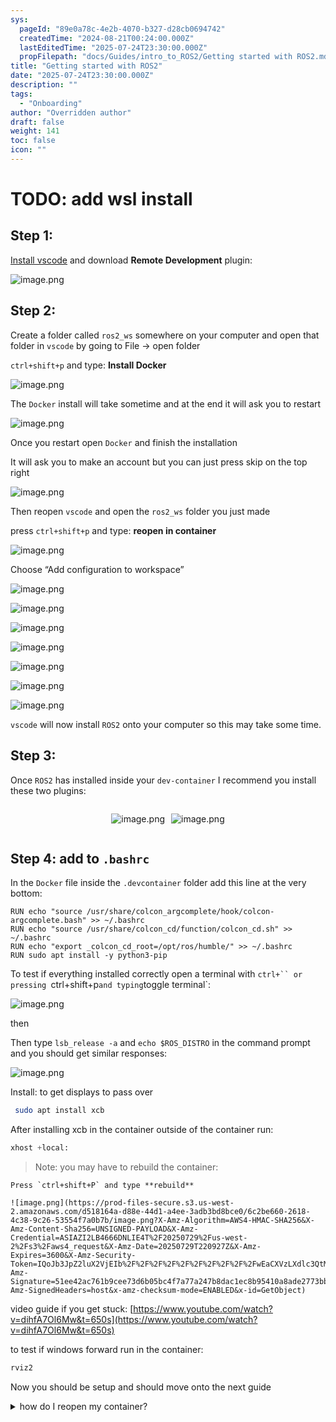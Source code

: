 ```yaml
---
sys:
  pageId: "89e0a78c-4e2b-4070-b327-d28cb0694742"
  createdTime: "2024-08-21T00:24:00.000Z"
  lastEditedTime: "2025-07-24T23:30:00.000Z"
  propFilepath: "docs/Guides/intro_to_ROS2/Getting started with ROS2.md"
title: "Getting started with ROS2"
date: "2025-07-24T23:30:00.000Z"
description: ""
tags:
  - "Onboarding"
author: "Overridden author"
draft: false
weight: 141
toc: false
icon: ""
---
```


# TODO: add wsl install

## Step 1:

[Install vscode](https://code.visualstudio.com/download) and download **Remote Development** plugin:

![image.png](https://prod-files-secure.s3.us-west-2.amazonaws.com/d518164a-d88e-44d1-a4ee-3adb3bd8bce0/efb52993-1881-4a40-b95e-6f020334f022/image.png?X-Amz-Algorithm=AWS4-HMAC-SHA256&X-Amz-Content-Sha256=UNSIGNED-PAYLOAD&X-Amz-Credential=ASIAZI2LB466S6CNPVFX%2F20250729%2Fus-west-2%2Fs3%2Faws4_request&X-Amz-Date=20250729T220924Z&X-Amz-Expires=3600&X-Amz-Security-Token=IQoJb3JpZ2luX2VjEIb%2F%2F%2F%2F%2F%2F%2F%2F%2F%2FwEaCXVzLXdlc3QtMiJHMEUCIQCh61LVpwhpvmK8Btu4mGf5IrdrJYTA2ssm7XYdwTQnVgIgdr%2B1gFNTN%2BIJWo7LnUY9lnBy%2B%2BHo2Tp8wAPM%2BtLfONYqiAQIr%2F%2F%2F%2F%2F%2F%2F%2F%2F%2F%2FARAAGgw2Mzc0MjMxODM4MDUiDL8t4M1nsbqaQZrdWyrcA9jZy%2FYb0p%2FRwleUT5R4MbEzIOhdQo%2F4RUahu7S7rVT2Qu%2BGJQdldZ1VeQKPgWGFgAu5qnx4TmzsObNrWx4fBMQSu60uDb%2F%2FG4MfNHocZmEkVOhIrFgafCmP1wl5yebIezhCBuBmPLwVbUczyrjVmKH9d%2FZsa4x8UO9PL5B51jkSOKv564y%2FfaBeIK9PV2kU3lverg%2Bb%2FfDu8jvzC%2FuisgJ3VjTOgr%2FQdxQr5U9CAHMe9k%2B1ErpCsmWfoCtMFt5hwgMS5js%2BRodgQbUUoL04lwvhzsomXkMgUTh8%2FytX9C6xHIYlmjCmiLOd1oZ%2BxkIdULd%2FGD7fW%2F6E%2BAVcBvR%2BQbOMc0okr7qnXGbmMYm4MfS2B995hhpKnF4wbamL1irU4R2JVfPeeNJCyjVoYj3MTvI3s8NFJiHDrbw4bktkDSjZMncjwrDdekZy560yDzD4xEUsS6rJwPqN5UdXK083T2XbXu5q0j3sPgfRXDLMz0%2FMJq4P6JGKpBVsLU%2BaHxcwnOwKT%2FxGZ2mONtmET6Cokj2pBh9SIVnWBmONki%2FFt4lJ63yl7x4HxDyjlc6HkjUrLVEQ6WtbOcx8bnII2660D23qLX7dqXGfIkyQyD8VS2JPTcIkwwPSnFdigu9TMJqKpcQGOqUBN76uph1dkV2R63Ko5%2F5k0A4AbqkvqyUsB7HYfR2VxjG%2FkptvRdNV3PBjkJGQYHWzeQCSndWErqdixKiN16u4sJuiRQ0Eafcal9W6f%2FYwAVZPTPVSKDlsJbm%2Ba7%2F3mg2LrT%2BOnMLts2a34OnwtC6EbPGxls1P9zf1sEVdRMrn%2Bdb1P%2Fv%2BiPYxcMsdobL94QqblU0kuIz6vUGoeny0qFKB4xb7vMA6&X-Amz-Signature=49c4f7a57d067b1edff17d5f7bfc2d4f52716f8a7d2d87cf7461a6d410d42215&X-Amz-SignedHeaders=host&x-amz-checksum-mode=ENABLED&x-id=GetObject)

## Step 2:

Create a folder called `ros2_ws` somewhere on your computer and open that folder in `vscode` by going to File → open folder 

`ctrl+shift+p` and type: **Install Docker**

![image.png](https://prod-files-secure.s3.us-west-2.amazonaws.com/d518164a-d88e-44d1-a4ee-3adb3bd8bce0/2269dc0e-1cd5-47ff-bceb-c04ad9b2eab0/image.png?X-Amz-Algorithm=AWS4-HMAC-SHA256&X-Amz-Content-Sha256=UNSIGNED-PAYLOAD&X-Amz-Credential=ASIAZI2LB466S6CNPVFX%2F20250729%2Fus-west-2%2Fs3%2Faws4_request&X-Amz-Date=20250729T220924Z&X-Amz-Expires=3600&X-Amz-Security-Token=IQoJb3JpZ2luX2VjEIb%2F%2F%2F%2F%2F%2F%2F%2F%2F%2FwEaCXVzLXdlc3QtMiJHMEUCIQCh61LVpwhpvmK8Btu4mGf5IrdrJYTA2ssm7XYdwTQnVgIgdr%2B1gFNTN%2BIJWo7LnUY9lnBy%2B%2BHo2Tp8wAPM%2BtLfONYqiAQIr%2F%2F%2F%2F%2F%2F%2F%2F%2F%2F%2FARAAGgw2Mzc0MjMxODM4MDUiDL8t4M1nsbqaQZrdWyrcA9jZy%2FYb0p%2FRwleUT5R4MbEzIOhdQo%2F4RUahu7S7rVT2Qu%2BGJQdldZ1VeQKPgWGFgAu5qnx4TmzsObNrWx4fBMQSu60uDb%2F%2FG4MfNHocZmEkVOhIrFgafCmP1wl5yebIezhCBuBmPLwVbUczyrjVmKH9d%2FZsa4x8UO9PL5B51jkSOKv564y%2FfaBeIK9PV2kU3lverg%2Bb%2FfDu8jvzC%2FuisgJ3VjTOgr%2FQdxQr5U9CAHMe9k%2B1ErpCsmWfoCtMFt5hwgMS5js%2BRodgQbUUoL04lwvhzsomXkMgUTh8%2FytX9C6xHIYlmjCmiLOd1oZ%2BxkIdULd%2FGD7fW%2F6E%2BAVcBvR%2BQbOMc0okr7qnXGbmMYm4MfS2B995hhpKnF4wbamL1irU4R2JVfPeeNJCyjVoYj3MTvI3s8NFJiHDrbw4bktkDSjZMncjwrDdekZy560yDzD4xEUsS6rJwPqN5UdXK083T2XbXu5q0j3sPgfRXDLMz0%2FMJq4P6JGKpBVsLU%2BaHxcwnOwKT%2FxGZ2mONtmET6Cokj2pBh9SIVnWBmONki%2FFt4lJ63yl7x4HxDyjlc6HkjUrLVEQ6WtbOcx8bnII2660D23qLX7dqXGfIkyQyD8VS2JPTcIkwwPSnFdigu9TMJqKpcQGOqUBN76uph1dkV2R63Ko5%2F5k0A4AbqkvqyUsB7HYfR2VxjG%2FkptvRdNV3PBjkJGQYHWzeQCSndWErqdixKiN16u4sJuiRQ0Eafcal9W6f%2FYwAVZPTPVSKDlsJbm%2Ba7%2F3mg2LrT%2BOnMLts2a34OnwtC6EbPGxls1P9zf1sEVdRMrn%2Bdb1P%2Fv%2BiPYxcMsdobL94QqblU0kuIz6vUGoeny0qFKB4xb7vMA6&X-Amz-Signature=fda6e378f0b017e27d2bcdc8127d272b7a0f28b0119c75fb1665807ee1f2373e&X-Amz-SignedHeaders=host&x-amz-checksum-mode=ENABLED&x-id=GetObject)

The `Docker` install will take sometime and at the end it will ask you to restart

![image.png](https://prod-files-secure.s3.us-west-2.amazonaws.com/d518164a-d88e-44d1-a4ee-3adb3bd8bce0/ed233f78-be33-4b1f-b89c-9c346c0e961e/image.png?X-Amz-Algorithm=AWS4-HMAC-SHA256&X-Amz-Content-Sha256=UNSIGNED-PAYLOAD&X-Amz-Credential=ASIAZI2LB466S6CNPVFX%2F20250729%2Fus-west-2%2Fs3%2Faws4_request&X-Amz-Date=20250729T220924Z&X-Amz-Expires=3600&X-Amz-Security-Token=IQoJb3JpZ2luX2VjEIb%2F%2F%2F%2F%2F%2F%2F%2F%2F%2FwEaCXVzLXdlc3QtMiJHMEUCIQCh61LVpwhpvmK8Btu4mGf5IrdrJYTA2ssm7XYdwTQnVgIgdr%2B1gFNTN%2BIJWo7LnUY9lnBy%2B%2BHo2Tp8wAPM%2BtLfONYqiAQIr%2F%2F%2F%2F%2F%2F%2F%2F%2F%2F%2FARAAGgw2Mzc0MjMxODM4MDUiDL8t4M1nsbqaQZrdWyrcA9jZy%2FYb0p%2FRwleUT5R4MbEzIOhdQo%2F4RUahu7S7rVT2Qu%2BGJQdldZ1VeQKPgWGFgAu5qnx4TmzsObNrWx4fBMQSu60uDb%2F%2FG4MfNHocZmEkVOhIrFgafCmP1wl5yebIezhCBuBmPLwVbUczyrjVmKH9d%2FZsa4x8UO9PL5B51jkSOKv564y%2FfaBeIK9PV2kU3lverg%2Bb%2FfDu8jvzC%2FuisgJ3VjTOgr%2FQdxQr5U9CAHMe9k%2B1ErpCsmWfoCtMFt5hwgMS5js%2BRodgQbUUoL04lwvhzsomXkMgUTh8%2FytX9C6xHIYlmjCmiLOd1oZ%2BxkIdULd%2FGD7fW%2F6E%2BAVcBvR%2BQbOMc0okr7qnXGbmMYm4MfS2B995hhpKnF4wbamL1irU4R2JVfPeeNJCyjVoYj3MTvI3s8NFJiHDrbw4bktkDSjZMncjwrDdekZy560yDzD4xEUsS6rJwPqN5UdXK083T2XbXu5q0j3sPgfRXDLMz0%2FMJq4P6JGKpBVsLU%2BaHxcwnOwKT%2FxGZ2mONtmET6Cokj2pBh9SIVnWBmONki%2FFt4lJ63yl7x4HxDyjlc6HkjUrLVEQ6WtbOcx8bnII2660D23qLX7dqXGfIkyQyD8VS2JPTcIkwwPSnFdigu9TMJqKpcQGOqUBN76uph1dkV2R63Ko5%2F5k0A4AbqkvqyUsB7HYfR2VxjG%2FkptvRdNV3PBjkJGQYHWzeQCSndWErqdixKiN16u4sJuiRQ0Eafcal9W6f%2FYwAVZPTPVSKDlsJbm%2Ba7%2F3mg2LrT%2BOnMLts2a34OnwtC6EbPGxls1P9zf1sEVdRMrn%2Bdb1P%2Fv%2BiPYxcMsdobL94QqblU0kuIz6vUGoeny0qFKB4xb7vMA6&X-Amz-Signature=fc4f530a0ac3c711c0f1ede5e09334f1b14c294f6de3d3138bb10430ae8cab1e&X-Amz-SignedHeaders=host&x-amz-checksum-mode=ENABLED&x-id=GetObject)

Once you restart open `Docker` and finish the installation

It will ask you to make an account but you can just press skip on the top right

![image.png](https://prod-files-secure.s3.us-west-2.amazonaws.com/d518164a-d88e-44d1-a4ee-3adb3bd8bce0/21010ad9-1659-4fd9-9f59-9932a09b2a3d/image.png?X-Amz-Algorithm=AWS4-HMAC-SHA256&X-Amz-Content-Sha256=UNSIGNED-PAYLOAD&X-Amz-Credential=ASIAZI2LB466S6CNPVFX%2F20250729%2Fus-west-2%2Fs3%2Faws4_request&X-Amz-Date=20250729T220924Z&X-Amz-Expires=3600&X-Amz-Security-Token=IQoJb3JpZ2luX2VjEIb%2F%2F%2F%2F%2F%2F%2F%2F%2F%2FwEaCXVzLXdlc3QtMiJHMEUCIQCh61LVpwhpvmK8Btu4mGf5IrdrJYTA2ssm7XYdwTQnVgIgdr%2B1gFNTN%2BIJWo7LnUY9lnBy%2B%2BHo2Tp8wAPM%2BtLfONYqiAQIr%2F%2F%2F%2F%2F%2F%2F%2F%2F%2F%2FARAAGgw2Mzc0MjMxODM4MDUiDL8t4M1nsbqaQZrdWyrcA9jZy%2FYb0p%2FRwleUT5R4MbEzIOhdQo%2F4RUahu7S7rVT2Qu%2BGJQdldZ1VeQKPgWGFgAu5qnx4TmzsObNrWx4fBMQSu60uDb%2F%2FG4MfNHocZmEkVOhIrFgafCmP1wl5yebIezhCBuBmPLwVbUczyrjVmKH9d%2FZsa4x8UO9PL5B51jkSOKv564y%2FfaBeIK9PV2kU3lverg%2Bb%2FfDu8jvzC%2FuisgJ3VjTOgr%2FQdxQr5U9CAHMe9k%2B1ErpCsmWfoCtMFt5hwgMS5js%2BRodgQbUUoL04lwvhzsomXkMgUTh8%2FytX9C6xHIYlmjCmiLOd1oZ%2BxkIdULd%2FGD7fW%2F6E%2BAVcBvR%2BQbOMc0okr7qnXGbmMYm4MfS2B995hhpKnF4wbamL1irU4R2JVfPeeNJCyjVoYj3MTvI3s8NFJiHDrbw4bktkDSjZMncjwrDdekZy560yDzD4xEUsS6rJwPqN5UdXK083T2XbXu5q0j3sPgfRXDLMz0%2FMJq4P6JGKpBVsLU%2BaHxcwnOwKT%2FxGZ2mONtmET6Cokj2pBh9SIVnWBmONki%2FFt4lJ63yl7x4HxDyjlc6HkjUrLVEQ6WtbOcx8bnII2660D23qLX7dqXGfIkyQyD8VS2JPTcIkwwPSnFdigu9TMJqKpcQGOqUBN76uph1dkV2R63Ko5%2F5k0A4AbqkvqyUsB7HYfR2VxjG%2FkptvRdNV3PBjkJGQYHWzeQCSndWErqdixKiN16u4sJuiRQ0Eafcal9W6f%2FYwAVZPTPVSKDlsJbm%2Ba7%2F3mg2LrT%2BOnMLts2a34OnwtC6EbPGxls1P9zf1sEVdRMrn%2Bdb1P%2Fv%2BiPYxcMsdobL94QqblU0kuIz6vUGoeny0qFKB4xb7vMA6&X-Amz-Signature=b9368083c0ee54b3e8c91e7f66400833f6b709831a0b4e8a563c301aaf738e78&X-Amz-SignedHeaders=host&x-amz-checksum-mode=ENABLED&x-id=GetObject)

Then reopen `vscode` and open the `ros2_ws` folder you just made

press `ctrl+shift+p` and type: **reopen in container**

![image.png](https://prod-files-secure.s3.us-west-2.amazonaws.com/d518164a-d88e-44d1-a4ee-3adb3bd8bce0/4e93b8c2-41ad-488c-8095-c74205196118/image.png?X-Amz-Algorithm=AWS4-HMAC-SHA256&X-Amz-Content-Sha256=UNSIGNED-PAYLOAD&X-Amz-Credential=ASIAZI2LB466S6CNPVFX%2F20250729%2Fus-west-2%2Fs3%2Faws4_request&X-Amz-Date=20250729T220924Z&X-Amz-Expires=3600&X-Amz-Security-Token=IQoJb3JpZ2luX2VjEIb%2F%2F%2F%2F%2F%2F%2F%2F%2F%2FwEaCXVzLXdlc3QtMiJHMEUCIQCh61LVpwhpvmK8Btu4mGf5IrdrJYTA2ssm7XYdwTQnVgIgdr%2B1gFNTN%2BIJWo7LnUY9lnBy%2B%2BHo2Tp8wAPM%2BtLfONYqiAQIr%2F%2F%2F%2F%2F%2F%2F%2F%2F%2F%2FARAAGgw2Mzc0MjMxODM4MDUiDL8t4M1nsbqaQZrdWyrcA9jZy%2FYb0p%2FRwleUT5R4MbEzIOhdQo%2F4RUahu7S7rVT2Qu%2BGJQdldZ1VeQKPgWGFgAu5qnx4TmzsObNrWx4fBMQSu60uDb%2F%2FG4MfNHocZmEkVOhIrFgafCmP1wl5yebIezhCBuBmPLwVbUczyrjVmKH9d%2FZsa4x8UO9PL5B51jkSOKv564y%2FfaBeIK9PV2kU3lverg%2Bb%2FfDu8jvzC%2FuisgJ3VjTOgr%2FQdxQr5U9CAHMe9k%2B1ErpCsmWfoCtMFt5hwgMS5js%2BRodgQbUUoL04lwvhzsomXkMgUTh8%2FytX9C6xHIYlmjCmiLOd1oZ%2BxkIdULd%2FGD7fW%2F6E%2BAVcBvR%2BQbOMc0okr7qnXGbmMYm4MfS2B995hhpKnF4wbamL1irU4R2JVfPeeNJCyjVoYj3MTvI3s8NFJiHDrbw4bktkDSjZMncjwrDdekZy560yDzD4xEUsS6rJwPqN5UdXK083T2XbXu5q0j3sPgfRXDLMz0%2FMJq4P6JGKpBVsLU%2BaHxcwnOwKT%2FxGZ2mONtmET6Cokj2pBh9SIVnWBmONki%2FFt4lJ63yl7x4HxDyjlc6HkjUrLVEQ6WtbOcx8bnII2660D23qLX7dqXGfIkyQyD8VS2JPTcIkwwPSnFdigu9TMJqKpcQGOqUBN76uph1dkV2R63Ko5%2F5k0A4AbqkvqyUsB7HYfR2VxjG%2FkptvRdNV3PBjkJGQYHWzeQCSndWErqdixKiN16u4sJuiRQ0Eafcal9W6f%2FYwAVZPTPVSKDlsJbm%2Ba7%2F3mg2LrT%2BOnMLts2a34OnwtC6EbPGxls1P9zf1sEVdRMrn%2Bdb1P%2Fv%2BiPYxcMsdobL94QqblU0kuIz6vUGoeny0qFKB4xb7vMA6&X-Amz-Signature=3dd8408ab83f10fee252efc4284996073a0ed1223e9f1e407b1236981ffbb120&X-Amz-SignedHeaders=host&x-amz-checksum-mode=ENABLED&x-id=GetObject)

Choose “Add configuration to workspace”

![image.png](https://prod-files-secure.s3.us-west-2.amazonaws.com/d518164a-d88e-44d1-a4ee-3adb3bd8bce0/9560b282-5060-4989-ba37-97e7b2c22476/image.png?X-Amz-Algorithm=AWS4-HMAC-SHA256&X-Amz-Content-Sha256=UNSIGNED-PAYLOAD&X-Amz-Credential=ASIAZI2LB466S6CNPVFX%2F20250729%2Fus-west-2%2Fs3%2Faws4_request&X-Amz-Date=20250729T220924Z&X-Amz-Expires=3600&X-Amz-Security-Token=IQoJb3JpZ2luX2VjEIb%2F%2F%2F%2F%2F%2F%2F%2F%2F%2FwEaCXVzLXdlc3QtMiJHMEUCIQCh61LVpwhpvmK8Btu4mGf5IrdrJYTA2ssm7XYdwTQnVgIgdr%2B1gFNTN%2BIJWo7LnUY9lnBy%2B%2BHo2Tp8wAPM%2BtLfONYqiAQIr%2F%2F%2F%2F%2F%2F%2F%2F%2F%2F%2FARAAGgw2Mzc0MjMxODM4MDUiDL8t4M1nsbqaQZrdWyrcA9jZy%2FYb0p%2FRwleUT5R4MbEzIOhdQo%2F4RUahu7S7rVT2Qu%2BGJQdldZ1VeQKPgWGFgAu5qnx4TmzsObNrWx4fBMQSu60uDb%2F%2FG4MfNHocZmEkVOhIrFgafCmP1wl5yebIezhCBuBmPLwVbUczyrjVmKH9d%2FZsa4x8UO9PL5B51jkSOKv564y%2FfaBeIK9PV2kU3lverg%2Bb%2FfDu8jvzC%2FuisgJ3VjTOgr%2FQdxQr5U9CAHMe9k%2B1ErpCsmWfoCtMFt5hwgMS5js%2BRodgQbUUoL04lwvhzsomXkMgUTh8%2FytX9C6xHIYlmjCmiLOd1oZ%2BxkIdULd%2FGD7fW%2F6E%2BAVcBvR%2BQbOMc0okr7qnXGbmMYm4MfS2B995hhpKnF4wbamL1irU4R2JVfPeeNJCyjVoYj3MTvI3s8NFJiHDrbw4bktkDSjZMncjwrDdekZy560yDzD4xEUsS6rJwPqN5UdXK083T2XbXu5q0j3sPgfRXDLMz0%2FMJq4P6JGKpBVsLU%2BaHxcwnOwKT%2FxGZ2mONtmET6Cokj2pBh9SIVnWBmONki%2FFt4lJ63yl7x4HxDyjlc6HkjUrLVEQ6WtbOcx8bnII2660D23qLX7dqXGfIkyQyD8VS2JPTcIkwwPSnFdigu9TMJqKpcQGOqUBN76uph1dkV2R63Ko5%2F5k0A4AbqkvqyUsB7HYfR2VxjG%2FkptvRdNV3PBjkJGQYHWzeQCSndWErqdixKiN16u4sJuiRQ0Eafcal9W6f%2FYwAVZPTPVSKDlsJbm%2Ba7%2F3mg2LrT%2BOnMLts2a34OnwtC6EbPGxls1P9zf1sEVdRMrn%2Bdb1P%2Fv%2BiPYxcMsdobL94QqblU0kuIz6vUGoeny0qFKB4xb7vMA6&X-Amz-Signature=75e1c6fa56a296240ec7d264e0d8fb973f9f7067505762e905ad442148e451c9&X-Amz-SignedHeaders=host&x-amz-checksum-mode=ENABLED&x-id=GetObject)

![image.png](https://prod-files-secure.s3.us-west-2.amazonaws.com/d518164a-d88e-44d1-a4ee-3adb3bd8bce0/2ee63f81-886b-48e8-a553-dc6e5eac99e4/image.png?X-Amz-Algorithm=AWS4-HMAC-SHA256&X-Amz-Content-Sha256=UNSIGNED-PAYLOAD&X-Amz-Credential=ASIAZI2LB466S6CNPVFX%2F20250729%2Fus-west-2%2Fs3%2Faws4_request&X-Amz-Date=20250729T220924Z&X-Amz-Expires=3600&X-Amz-Security-Token=IQoJb3JpZ2luX2VjEIb%2F%2F%2F%2F%2F%2F%2F%2F%2F%2FwEaCXVzLXdlc3QtMiJHMEUCIQCh61LVpwhpvmK8Btu4mGf5IrdrJYTA2ssm7XYdwTQnVgIgdr%2B1gFNTN%2BIJWo7LnUY9lnBy%2B%2BHo2Tp8wAPM%2BtLfONYqiAQIr%2F%2F%2F%2F%2F%2F%2F%2F%2F%2F%2FARAAGgw2Mzc0MjMxODM4MDUiDL8t4M1nsbqaQZrdWyrcA9jZy%2FYb0p%2FRwleUT5R4MbEzIOhdQo%2F4RUahu7S7rVT2Qu%2BGJQdldZ1VeQKPgWGFgAu5qnx4TmzsObNrWx4fBMQSu60uDb%2F%2FG4MfNHocZmEkVOhIrFgafCmP1wl5yebIezhCBuBmPLwVbUczyrjVmKH9d%2FZsa4x8UO9PL5B51jkSOKv564y%2FfaBeIK9PV2kU3lverg%2Bb%2FfDu8jvzC%2FuisgJ3VjTOgr%2FQdxQr5U9CAHMe9k%2B1ErpCsmWfoCtMFt5hwgMS5js%2BRodgQbUUoL04lwvhzsomXkMgUTh8%2FytX9C6xHIYlmjCmiLOd1oZ%2BxkIdULd%2FGD7fW%2F6E%2BAVcBvR%2BQbOMc0okr7qnXGbmMYm4MfS2B995hhpKnF4wbamL1irU4R2JVfPeeNJCyjVoYj3MTvI3s8NFJiHDrbw4bktkDSjZMncjwrDdekZy560yDzD4xEUsS6rJwPqN5UdXK083T2XbXu5q0j3sPgfRXDLMz0%2FMJq4P6JGKpBVsLU%2BaHxcwnOwKT%2FxGZ2mONtmET6Cokj2pBh9SIVnWBmONki%2FFt4lJ63yl7x4HxDyjlc6HkjUrLVEQ6WtbOcx8bnII2660D23qLX7dqXGfIkyQyD8VS2JPTcIkwwPSnFdigu9TMJqKpcQGOqUBN76uph1dkV2R63Ko5%2F5k0A4AbqkvqyUsB7HYfR2VxjG%2FkptvRdNV3PBjkJGQYHWzeQCSndWErqdixKiN16u4sJuiRQ0Eafcal9W6f%2FYwAVZPTPVSKDlsJbm%2Ba7%2F3mg2LrT%2BOnMLts2a34OnwtC6EbPGxls1P9zf1sEVdRMrn%2Bdb1P%2Fv%2BiPYxcMsdobL94QqblU0kuIz6vUGoeny0qFKB4xb7vMA6&X-Amz-Signature=7c1d294ef7d91e027630b6b653efb9c1e7d7573e77d258fef244917f4bc8e0cd&X-Amz-SignedHeaders=host&x-amz-checksum-mode=ENABLED&x-id=GetObject)

![image.png](https://prod-files-secure.s3.us-west-2.amazonaws.com/d518164a-d88e-44d1-a4ee-3adb3bd8bce0/e0fd626c-c8b6-4b2c-95d1-fa4c26514504/image.png?X-Amz-Algorithm=AWS4-HMAC-SHA256&X-Amz-Content-Sha256=UNSIGNED-PAYLOAD&X-Amz-Credential=ASIAZI2LB466S6CNPVFX%2F20250729%2Fus-west-2%2Fs3%2Faws4_request&X-Amz-Date=20250729T220924Z&X-Amz-Expires=3600&X-Amz-Security-Token=IQoJb3JpZ2luX2VjEIb%2F%2F%2F%2F%2F%2F%2F%2F%2F%2FwEaCXVzLXdlc3QtMiJHMEUCIQCh61LVpwhpvmK8Btu4mGf5IrdrJYTA2ssm7XYdwTQnVgIgdr%2B1gFNTN%2BIJWo7LnUY9lnBy%2B%2BHo2Tp8wAPM%2BtLfONYqiAQIr%2F%2F%2F%2F%2F%2F%2F%2F%2F%2F%2FARAAGgw2Mzc0MjMxODM4MDUiDL8t4M1nsbqaQZrdWyrcA9jZy%2FYb0p%2FRwleUT5R4MbEzIOhdQo%2F4RUahu7S7rVT2Qu%2BGJQdldZ1VeQKPgWGFgAu5qnx4TmzsObNrWx4fBMQSu60uDb%2F%2FG4MfNHocZmEkVOhIrFgafCmP1wl5yebIezhCBuBmPLwVbUczyrjVmKH9d%2FZsa4x8UO9PL5B51jkSOKv564y%2FfaBeIK9PV2kU3lverg%2Bb%2FfDu8jvzC%2FuisgJ3VjTOgr%2FQdxQr5U9CAHMe9k%2B1ErpCsmWfoCtMFt5hwgMS5js%2BRodgQbUUoL04lwvhzsomXkMgUTh8%2FytX9C6xHIYlmjCmiLOd1oZ%2BxkIdULd%2FGD7fW%2F6E%2BAVcBvR%2BQbOMc0okr7qnXGbmMYm4MfS2B995hhpKnF4wbamL1irU4R2JVfPeeNJCyjVoYj3MTvI3s8NFJiHDrbw4bktkDSjZMncjwrDdekZy560yDzD4xEUsS6rJwPqN5UdXK083T2XbXu5q0j3sPgfRXDLMz0%2FMJq4P6JGKpBVsLU%2BaHxcwnOwKT%2FxGZ2mONtmET6Cokj2pBh9SIVnWBmONki%2FFt4lJ63yl7x4HxDyjlc6HkjUrLVEQ6WtbOcx8bnII2660D23qLX7dqXGfIkyQyD8VS2JPTcIkwwPSnFdigu9TMJqKpcQGOqUBN76uph1dkV2R63Ko5%2F5k0A4AbqkvqyUsB7HYfR2VxjG%2FkptvRdNV3PBjkJGQYHWzeQCSndWErqdixKiN16u4sJuiRQ0Eafcal9W6f%2FYwAVZPTPVSKDlsJbm%2Ba7%2F3mg2LrT%2BOnMLts2a34OnwtC6EbPGxls1P9zf1sEVdRMrn%2Bdb1P%2Fv%2BiPYxcMsdobL94QqblU0kuIz6vUGoeny0qFKB4xb7vMA6&X-Amz-Signature=28a51bc546a051795ad882b4bc2d20678c678046b523e802e912ca41d290c987&X-Amz-SignedHeaders=host&x-amz-checksum-mode=ENABLED&x-id=GetObject)

![image.png](https://prod-files-secure.s3.us-west-2.amazonaws.com/d518164a-d88e-44d1-a4ee-3adb3bd8bce0/a2e13f50-d2ab-4719-a4c2-7ced634bfc9d/image.png?X-Amz-Algorithm=AWS4-HMAC-SHA256&X-Amz-Content-Sha256=UNSIGNED-PAYLOAD&X-Amz-Credential=ASIAZI2LB466S6CNPVFX%2F20250729%2Fus-west-2%2Fs3%2Faws4_request&X-Amz-Date=20250729T220924Z&X-Amz-Expires=3600&X-Amz-Security-Token=IQoJb3JpZ2luX2VjEIb%2F%2F%2F%2F%2F%2F%2F%2F%2F%2FwEaCXVzLXdlc3QtMiJHMEUCIQCh61LVpwhpvmK8Btu4mGf5IrdrJYTA2ssm7XYdwTQnVgIgdr%2B1gFNTN%2BIJWo7LnUY9lnBy%2B%2BHo2Tp8wAPM%2BtLfONYqiAQIr%2F%2F%2F%2F%2F%2F%2F%2F%2F%2F%2FARAAGgw2Mzc0MjMxODM4MDUiDL8t4M1nsbqaQZrdWyrcA9jZy%2FYb0p%2FRwleUT5R4MbEzIOhdQo%2F4RUahu7S7rVT2Qu%2BGJQdldZ1VeQKPgWGFgAu5qnx4TmzsObNrWx4fBMQSu60uDb%2F%2FG4MfNHocZmEkVOhIrFgafCmP1wl5yebIezhCBuBmPLwVbUczyrjVmKH9d%2FZsa4x8UO9PL5B51jkSOKv564y%2FfaBeIK9PV2kU3lverg%2Bb%2FfDu8jvzC%2FuisgJ3VjTOgr%2FQdxQr5U9CAHMe9k%2B1ErpCsmWfoCtMFt5hwgMS5js%2BRodgQbUUoL04lwvhzsomXkMgUTh8%2FytX9C6xHIYlmjCmiLOd1oZ%2BxkIdULd%2FGD7fW%2F6E%2BAVcBvR%2BQbOMc0okr7qnXGbmMYm4MfS2B995hhpKnF4wbamL1irU4R2JVfPeeNJCyjVoYj3MTvI3s8NFJiHDrbw4bktkDSjZMncjwrDdekZy560yDzD4xEUsS6rJwPqN5UdXK083T2XbXu5q0j3sPgfRXDLMz0%2FMJq4P6JGKpBVsLU%2BaHxcwnOwKT%2FxGZ2mONtmET6Cokj2pBh9SIVnWBmONki%2FFt4lJ63yl7x4HxDyjlc6HkjUrLVEQ6WtbOcx8bnII2660D23qLX7dqXGfIkyQyD8VS2JPTcIkwwPSnFdigu9TMJqKpcQGOqUBN76uph1dkV2R63Ko5%2F5k0A4AbqkvqyUsB7HYfR2VxjG%2FkptvRdNV3PBjkJGQYHWzeQCSndWErqdixKiN16u4sJuiRQ0Eafcal9W6f%2FYwAVZPTPVSKDlsJbm%2Ba7%2F3mg2LrT%2BOnMLts2a34OnwtC6EbPGxls1P9zf1sEVdRMrn%2Bdb1P%2Fv%2BiPYxcMsdobL94QqblU0kuIz6vUGoeny0qFKB4xb7vMA6&X-Amz-Signature=c39387d15d35ba6768a0b990dfc83cd7a7ade74d8a0811ea32f7d7ad4769faa5&X-Amz-SignedHeaders=host&x-amz-checksum-mode=ENABLED&x-id=GetObject)

![image.png](https://prod-files-secure.s3.us-west-2.amazonaws.com/d518164a-d88e-44d1-a4ee-3adb3bd8bce0/6cc478ad-aaba-4bf7-9fcc-403277ab896c/image.png?X-Amz-Algorithm=AWS4-HMAC-SHA256&X-Amz-Content-Sha256=UNSIGNED-PAYLOAD&X-Amz-Credential=ASIAZI2LB466S6CNPVFX%2F20250729%2Fus-west-2%2Fs3%2Faws4_request&X-Amz-Date=20250729T220924Z&X-Amz-Expires=3600&X-Amz-Security-Token=IQoJb3JpZ2luX2VjEIb%2F%2F%2F%2F%2F%2F%2F%2F%2F%2FwEaCXVzLXdlc3QtMiJHMEUCIQCh61LVpwhpvmK8Btu4mGf5IrdrJYTA2ssm7XYdwTQnVgIgdr%2B1gFNTN%2BIJWo7LnUY9lnBy%2B%2BHo2Tp8wAPM%2BtLfONYqiAQIr%2F%2F%2F%2F%2F%2F%2F%2F%2F%2F%2FARAAGgw2Mzc0MjMxODM4MDUiDL8t4M1nsbqaQZrdWyrcA9jZy%2FYb0p%2FRwleUT5R4MbEzIOhdQo%2F4RUahu7S7rVT2Qu%2BGJQdldZ1VeQKPgWGFgAu5qnx4TmzsObNrWx4fBMQSu60uDb%2F%2FG4MfNHocZmEkVOhIrFgafCmP1wl5yebIezhCBuBmPLwVbUczyrjVmKH9d%2FZsa4x8UO9PL5B51jkSOKv564y%2FfaBeIK9PV2kU3lverg%2Bb%2FfDu8jvzC%2FuisgJ3VjTOgr%2FQdxQr5U9CAHMe9k%2B1ErpCsmWfoCtMFt5hwgMS5js%2BRodgQbUUoL04lwvhzsomXkMgUTh8%2FytX9C6xHIYlmjCmiLOd1oZ%2BxkIdULd%2FGD7fW%2F6E%2BAVcBvR%2BQbOMc0okr7qnXGbmMYm4MfS2B995hhpKnF4wbamL1irU4R2JVfPeeNJCyjVoYj3MTvI3s8NFJiHDrbw4bktkDSjZMncjwrDdekZy560yDzD4xEUsS6rJwPqN5UdXK083T2XbXu5q0j3sPgfRXDLMz0%2FMJq4P6JGKpBVsLU%2BaHxcwnOwKT%2FxGZ2mONtmET6Cokj2pBh9SIVnWBmONki%2FFt4lJ63yl7x4HxDyjlc6HkjUrLVEQ6WtbOcx8bnII2660D23qLX7dqXGfIkyQyD8VS2JPTcIkwwPSnFdigu9TMJqKpcQGOqUBN76uph1dkV2R63Ko5%2F5k0A4AbqkvqyUsB7HYfR2VxjG%2FkptvRdNV3PBjkJGQYHWzeQCSndWErqdixKiN16u4sJuiRQ0Eafcal9W6f%2FYwAVZPTPVSKDlsJbm%2Ba7%2F3mg2LrT%2BOnMLts2a34OnwtC6EbPGxls1P9zf1sEVdRMrn%2Bdb1P%2Fv%2BiPYxcMsdobL94QqblU0kuIz6vUGoeny0qFKB4xb7vMA6&X-Amz-Signature=00e1feb1aedab289a142a8319ccec3de2cf0e7181be3236c6feaf0aa6dec9aa5&X-Amz-SignedHeaders=host&x-amz-checksum-mode=ENABLED&x-id=GetObject)

![image.png](https://prod-files-secure.s3.us-west-2.amazonaws.com/d518164a-d88e-44d1-a4ee-3adb3bd8bce0/53255b28-f75e-430f-b9e3-c0ac8577e42b/image.png?X-Amz-Algorithm=AWS4-HMAC-SHA256&X-Amz-Content-Sha256=UNSIGNED-PAYLOAD&X-Amz-Credential=ASIAZI2LB466S6CNPVFX%2F20250729%2Fus-west-2%2Fs3%2Faws4_request&X-Amz-Date=20250729T220924Z&X-Amz-Expires=3600&X-Amz-Security-Token=IQoJb3JpZ2luX2VjEIb%2F%2F%2F%2F%2F%2F%2F%2F%2F%2FwEaCXVzLXdlc3QtMiJHMEUCIQCh61LVpwhpvmK8Btu4mGf5IrdrJYTA2ssm7XYdwTQnVgIgdr%2B1gFNTN%2BIJWo7LnUY9lnBy%2B%2BHo2Tp8wAPM%2BtLfONYqiAQIr%2F%2F%2F%2F%2F%2F%2F%2F%2F%2F%2FARAAGgw2Mzc0MjMxODM4MDUiDL8t4M1nsbqaQZrdWyrcA9jZy%2FYb0p%2FRwleUT5R4MbEzIOhdQo%2F4RUahu7S7rVT2Qu%2BGJQdldZ1VeQKPgWGFgAu5qnx4TmzsObNrWx4fBMQSu60uDb%2F%2FG4MfNHocZmEkVOhIrFgafCmP1wl5yebIezhCBuBmPLwVbUczyrjVmKH9d%2FZsa4x8UO9PL5B51jkSOKv564y%2FfaBeIK9PV2kU3lverg%2Bb%2FfDu8jvzC%2FuisgJ3VjTOgr%2FQdxQr5U9CAHMe9k%2B1ErpCsmWfoCtMFt5hwgMS5js%2BRodgQbUUoL04lwvhzsomXkMgUTh8%2FytX9C6xHIYlmjCmiLOd1oZ%2BxkIdULd%2FGD7fW%2F6E%2BAVcBvR%2BQbOMc0okr7qnXGbmMYm4MfS2B995hhpKnF4wbamL1irU4R2JVfPeeNJCyjVoYj3MTvI3s8NFJiHDrbw4bktkDSjZMncjwrDdekZy560yDzD4xEUsS6rJwPqN5UdXK083T2XbXu5q0j3sPgfRXDLMz0%2FMJq4P6JGKpBVsLU%2BaHxcwnOwKT%2FxGZ2mONtmET6Cokj2pBh9SIVnWBmONki%2FFt4lJ63yl7x4HxDyjlc6HkjUrLVEQ6WtbOcx8bnII2660D23qLX7dqXGfIkyQyD8VS2JPTcIkwwPSnFdigu9TMJqKpcQGOqUBN76uph1dkV2R63Ko5%2F5k0A4AbqkvqyUsB7HYfR2VxjG%2FkptvRdNV3PBjkJGQYHWzeQCSndWErqdixKiN16u4sJuiRQ0Eafcal9W6f%2FYwAVZPTPVSKDlsJbm%2Ba7%2F3mg2LrT%2BOnMLts2a34OnwtC6EbPGxls1P9zf1sEVdRMrn%2Bdb1P%2Fv%2BiPYxcMsdobL94QqblU0kuIz6vUGoeny0qFKB4xb7vMA6&X-Amz-Signature=a43c31492253c03334c033d45e6fc36ccceba0f17c9016ee9f31c2fcb365ae9a&X-Amz-SignedHeaders=host&x-amz-checksum-mode=ENABLED&x-id=GetObject)

![image.png](https://prod-files-secure.s3.us-west-2.amazonaws.com/d518164a-d88e-44d1-a4ee-3adb3bd8bce0/7c562767-5af9-4ffb-97d1-327bcdf4ee00/image.png?X-Amz-Algorithm=AWS4-HMAC-SHA256&X-Amz-Content-Sha256=UNSIGNED-PAYLOAD&X-Amz-Credential=ASIAZI2LB466S6CNPVFX%2F20250729%2Fus-west-2%2Fs3%2Faws4_request&X-Amz-Date=20250729T220924Z&X-Amz-Expires=3600&X-Amz-Security-Token=IQoJb3JpZ2luX2VjEIb%2F%2F%2F%2F%2F%2F%2F%2F%2F%2FwEaCXVzLXdlc3QtMiJHMEUCIQCh61LVpwhpvmK8Btu4mGf5IrdrJYTA2ssm7XYdwTQnVgIgdr%2B1gFNTN%2BIJWo7LnUY9lnBy%2B%2BHo2Tp8wAPM%2BtLfONYqiAQIr%2F%2F%2F%2F%2F%2F%2F%2F%2F%2F%2FARAAGgw2Mzc0MjMxODM4MDUiDL8t4M1nsbqaQZrdWyrcA9jZy%2FYb0p%2FRwleUT5R4MbEzIOhdQo%2F4RUahu7S7rVT2Qu%2BGJQdldZ1VeQKPgWGFgAu5qnx4TmzsObNrWx4fBMQSu60uDb%2F%2FG4MfNHocZmEkVOhIrFgafCmP1wl5yebIezhCBuBmPLwVbUczyrjVmKH9d%2FZsa4x8UO9PL5B51jkSOKv564y%2FfaBeIK9PV2kU3lverg%2Bb%2FfDu8jvzC%2FuisgJ3VjTOgr%2FQdxQr5U9CAHMe9k%2B1ErpCsmWfoCtMFt5hwgMS5js%2BRodgQbUUoL04lwvhzsomXkMgUTh8%2FytX9C6xHIYlmjCmiLOd1oZ%2BxkIdULd%2FGD7fW%2F6E%2BAVcBvR%2BQbOMc0okr7qnXGbmMYm4MfS2B995hhpKnF4wbamL1irU4R2JVfPeeNJCyjVoYj3MTvI3s8NFJiHDrbw4bktkDSjZMncjwrDdekZy560yDzD4xEUsS6rJwPqN5UdXK083T2XbXu5q0j3sPgfRXDLMz0%2FMJq4P6JGKpBVsLU%2BaHxcwnOwKT%2FxGZ2mONtmET6Cokj2pBh9SIVnWBmONki%2FFt4lJ63yl7x4HxDyjlc6HkjUrLVEQ6WtbOcx8bnII2660D23qLX7dqXGfIkyQyD8VS2JPTcIkwwPSnFdigu9TMJqKpcQGOqUBN76uph1dkV2R63Ko5%2F5k0A4AbqkvqyUsB7HYfR2VxjG%2FkptvRdNV3PBjkJGQYHWzeQCSndWErqdixKiN16u4sJuiRQ0Eafcal9W6f%2FYwAVZPTPVSKDlsJbm%2Ba7%2F3mg2LrT%2BOnMLts2a34OnwtC6EbPGxls1P9zf1sEVdRMrn%2Bdb1P%2Fv%2BiPYxcMsdobL94QqblU0kuIz6vUGoeny0qFKB4xb7vMA6&X-Amz-Signature=ddf2bb8a5ec8208a2b3b6e698f9a06d8386a358f12a2423da6535c745a32fb3b&X-Amz-SignedHeaders=host&x-amz-checksum-mode=ENABLED&x-id=GetObject)

`vscode` will now install `ROS2` onto your computer so this may take some time.

## Step 3:

Once `ROS2` has installed inside your `dev-container` I recommend you install these two plugins:

<div style="display: flex;flex-direction: row; column-gap:10px; max-width: 630px;justify-content: center;">
<div>

![image.png](https://prod-files-secure.s3.us-west-2.amazonaws.com/d518164a-d88e-44d1-a4ee-3adb3bd8bce0/3fc3d550-5a54-4ba1-ba6b-faa01cdb7369/image.png?X-Amz-Algorithm=AWS4-HMAC-SHA256&X-Amz-Content-Sha256=UNSIGNED-PAYLOAD&X-Amz-Credential=ASIAZI2LB4667WMXVFXY%2F20250729%2Fus-west-2%2Fs3%2Faws4_request&X-Amz-Date=20250729T220926Z&X-Amz-Expires=3600&X-Amz-Security-Token=IQoJb3JpZ2luX2VjEIb%2F%2F%2F%2F%2F%2F%2F%2F%2F%2FwEaCXVzLXdlc3QtMiJHMEUCIQDAEV9wPvdXThLeUUFRyD0vNlNgk%2Bp1DtvylKiLBGvg9gIgJ2bKJ%2Fh%2Bau1vSk2bG8crAc8lqhA8lTBTbWJLHb%2BsbjAqiAQIr%2F%2F%2F%2F%2F%2F%2F%2F%2F%2F%2FARAAGgw2Mzc0MjMxODM4MDUiDIekVPeSHOQTDQqJayrcA87ZQomxu3buZyi4faLleRGUVyjTBlsZmlHY%2FzL4yd295YkPSY8qZR%2B4EViTYe692A0MdXqYO5dzBKoKwh9DyS116v3UvRSiEjqSBNKlOJU2F7wgvITAUXPlehP8uIqKWhWoBSCwbjHtxSi1K70Wbo2ITxTEV45tVmYcd9%2FbStb2a0z5x3j19NLEgj7lRmGgOq%2FvmPQG7UKOJEyVQC3LDaT9yns9DoVUQOGQaVHLbP00D0qSu6C7Lpm3js0XQqkA%2B6kDJCQmPhyCnQwK3wHIInetb%2F6P5yS9VVzfgzLZiiGUhGi9WPMegAHauEgixSMWbem7FpCrYBxsuH6D73HxwlqWE%2FT5g3nLNt4bcSvUz5aUE8wmZV%2F2KrLFCMl4e3YtKRso5VWhFmlAgYpvOC5M4GB9zFGHP045t9hSzdFDjgs3paMLQmdaPOxBe3y2Buh6NNr1tfDBrQyGYIS7%2FrcMUcD5sQFROEiW3tM42KNElSfax1Nsg02zcasUy7a%2BNj3DD%2BXB5keVnDABR%2BarNJbmQDEG85dr2pf8zWT%2BWZQjzR1IgA32Oki9Ecyk8kRr36iLPZ00j%2B1amcGLQHGdF%2B1BG6gARD%2FyNBFVr7H4uo9bEHjZRWLoHO0CQGejBcgpMJCKpcQGOqUBqCtR0l6hkn4ODpJME3D6faeb%2FwqrsZZ7dJkmqbp1E1E2tGaH1GjI4AqkfllGscxEDX8Zw6IxGHYyMA4l2IB4UbLl7rrHBlx54mZ2SlQVGVWstuTvYs0iLyHUr5lCRJwd5KPlRCwR33PcBLppHGeJ3plmryDlmujHCpvpMzTklq1IpcdtYkUY8UyCiZNkJrBofnVyK1TbJNP9K03uK%2F5Xj8j6Uj99&X-Amz-Signature=3756d2a34a115163248b020049c737e2772b9bcddd9f86ae1b43718d60e7dbf1&X-Amz-SignedHeaders=host&x-amz-checksum-mode=ENABLED&x-id=GetObject)

</div>
<div>

![image.png](https://prod-files-secure.s3.us-west-2.amazonaws.com/d518164a-d88e-44d1-a4ee-3adb3bd8bce0/d994cc66-13c2-4093-a5a3-f84cf4601a82/image.png?X-Amz-Algorithm=AWS4-HMAC-SHA256&X-Amz-Content-Sha256=UNSIGNED-PAYLOAD&X-Amz-Credential=ASIAZI2LB466TGXK2G3B%2F20250729%2Fus-west-2%2Fs3%2Faws4_request&X-Amz-Date=20250729T220927Z&X-Amz-Expires=3600&X-Amz-Security-Token=IQoJb3JpZ2luX2VjEIb%2F%2F%2F%2F%2F%2F%2F%2F%2F%2FwEaCXVzLXdlc3QtMiJIMEYCIQCiBJ6L3IJixCcCRB8QV3SFTJEInZ9DHar%2BOinTMUrZvwIhANHtwpMqeNy9fbUB8h8CMMazgPi65HBH8lZRMAwo1AZOKogECK%2F%2F%2F%2F%2F%2F%2F%2F%2F%2F%2FwEQABoMNjM3NDIzMTgzODA1Igy97snPfkKC2NG2R1Aq3APdjcKb3ODuqPNiZrvvFx1qrRI%2FP6%2Brz2QzFh1NAUQaO5DmC6HwglCgr6wCl0xDaBaVX3024u8%2Fcfj%2BKXswC5Mw%2B7CkRTwo0EyarsKhwLOFTJouTyC6RgyqIyvNcKydYllol0%2Fy%2B47eHTOZMurWHKVcOFlVgqRz7sTw6ZUUmnN%2FsC%2FaurEPdBRk7GF5Y4w3wTzmEqeFEOY5e8TTzroaUOO114RAXVNw%2FnzLkaiBqyZwKDw2OsQcPp6hjcQeu1Q6R9CJTXn3DXjQBGYtsc0EQK%2Fmq4awURrr1Koz2PcCDvy9Gp6V893%2Ftha8HSpuM%2B%2F4xquTv0Sm4NJLSSh3cuDeMqEklLdJsxRivnLFT72K10Az%2B5NKOj8EPDcYBHeZMhW2mpvBvuDC%2FFclo9MOYXVIQxkn1HZg0INHiOA2M6i1MA1iRXDWASbTYsizG3XdBYPe%2BJd6p4GbKMMRNE7ze4AnLpqvRL%2By4vztlsA%2BckmVurzFZdQb%2BYQ3SzEBiU%2BiWXypP73WBbC12HaHDOfTSFbVSo%2Fm3qtZDsRaYphlaycWrvhilunZkNJ0qPr9MlxyUJ5vX1GyGmfpvqjAnGInqS96vg5QrQqLshWjJHDjf0kf20Xmj7K%2BI%2BzAN3a3RKUAsjDdiqXEBjqkAfJwCp%2Fr9FdlQvSl34Z4prR6gFB%2Bd5SFqhqr1Ckqc%2F2TlUAxRjw9dsN8A49sVQvtG%2B%2BOl49TxCx0O7K382myd8097cGyUNgRjbna4%2F7mH%2FaBrj2aSFNwldtRvbGSJaPwlVyGptVeqtvX%2FRmp82zLJLZO2Leso8m9B16GvugZUnyTJrEgDbhxT5MSQNPp3ImE3N8wCnxGHdp8c1fTW3aAQrntzxin&X-Amz-Signature=7ed68ee8c0ecd0b92744d12277e941838efd70285c6583037e0f6d799ad26184&X-Amz-SignedHeaders=host&x-amz-checksum-mode=ENABLED&x-id=GetObject)

</div>
</div>

## Step 4: add to `.bashrc`

In the `Docker` file inside the `.devcontainer` folder add this line at the very bottom: 

```docker
RUN echo "source /usr/share/colcon_argcomplete/hook/colcon-argcomplete.bash" >> ~/.bashrc
RUN echo "source /usr/share/colcon_cd/function/colcon_cd.sh" >> ~/.bashrc
RUN echo "export _colcon_cd_root=/opt/ros/humble/" >> ~/.bashrc
RUN sudo apt install -y python3-pip 
```

To test if everything installed correctly open a terminal with `ctrl+`` or pressing `ctrl+shift+p` and typing `toggle terminal`:

![image.png](https://prod-files-secure.s3.us-west-2.amazonaws.com/d518164a-d88e-44d1-a4ee-3adb3bd8bce0/6a4943d8-b04e-4c02-9a58-775f3384d1a5/image.png?X-Amz-Algorithm=AWS4-HMAC-SHA256&X-Amz-Content-Sha256=UNSIGNED-PAYLOAD&X-Amz-Credential=ASIAZI2LB466S6CNPVFX%2F20250729%2Fus-west-2%2Fs3%2Faws4_request&X-Amz-Date=20250729T220924Z&X-Amz-Expires=3600&X-Amz-Security-Token=IQoJb3JpZ2luX2VjEIb%2F%2F%2F%2F%2F%2F%2F%2F%2F%2FwEaCXVzLXdlc3QtMiJHMEUCIQCh61LVpwhpvmK8Btu4mGf5IrdrJYTA2ssm7XYdwTQnVgIgdr%2B1gFNTN%2BIJWo7LnUY9lnBy%2B%2BHo2Tp8wAPM%2BtLfONYqiAQIr%2F%2F%2F%2F%2F%2F%2F%2F%2F%2F%2FARAAGgw2Mzc0MjMxODM4MDUiDL8t4M1nsbqaQZrdWyrcA9jZy%2FYb0p%2FRwleUT5R4MbEzIOhdQo%2F4RUahu7S7rVT2Qu%2BGJQdldZ1VeQKPgWGFgAu5qnx4TmzsObNrWx4fBMQSu60uDb%2F%2FG4MfNHocZmEkVOhIrFgafCmP1wl5yebIezhCBuBmPLwVbUczyrjVmKH9d%2FZsa4x8UO9PL5B51jkSOKv564y%2FfaBeIK9PV2kU3lverg%2Bb%2FfDu8jvzC%2FuisgJ3VjTOgr%2FQdxQr5U9CAHMe9k%2B1ErpCsmWfoCtMFt5hwgMS5js%2BRodgQbUUoL04lwvhzsomXkMgUTh8%2FytX9C6xHIYlmjCmiLOd1oZ%2BxkIdULd%2FGD7fW%2F6E%2BAVcBvR%2BQbOMc0okr7qnXGbmMYm4MfS2B995hhpKnF4wbamL1irU4R2JVfPeeNJCyjVoYj3MTvI3s8NFJiHDrbw4bktkDSjZMncjwrDdekZy560yDzD4xEUsS6rJwPqN5UdXK083T2XbXu5q0j3sPgfRXDLMz0%2FMJq4P6JGKpBVsLU%2BaHxcwnOwKT%2FxGZ2mONtmET6Cokj2pBh9SIVnWBmONki%2FFt4lJ63yl7x4HxDyjlc6HkjUrLVEQ6WtbOcx8bnII2660D23qLX7dqXGfIkyQyD8VS2JPTcIkwwPSnFdigu9TMJqKpcQGOqUBN76uph1dkV2R63Ko5%2F5k0A4AbqkvqyUsB7HYfR2VxjG%2FkptvRdNV3PBjkJGQYHWzeQCSndWErqdixKiN16u4sJuiRQ0Eafcal9W6f%2FYwAVZPTPVSKDlsJbm%2Ba7%2F3mg2LrT%2BOnMLts2a34OnwtC6EbPGxls1P9zf1sEVdRMrn%2Bdb1P%2Fv%2BiPYxcMsdobL94QqblU0kuIz6vUGoeny0qFKB4xb7vMA6&X-Amz-Signature=95d3203dceb1b68c6844c5df5e366d98b9c7c6a230bc0ac858b4d8a833933ad5&X-Amz-SignedHeaders=host&x-amz-checksum-mode=ENABLED&x-id=GetObject)

then 

Then type `lsb_release -a` and `echo $ROS_DISTRO` in the command prompt and you should get similar responses:

![image.png](https://prod-files-secure.s3.us-west-2.amazonaws.com/d518164a-d88e-44d1-a4ee-3adb3bd8bce0/3e635dec-a805-4e85-8b9e-d000e5b71a4e/image.png?X-Amz-Algorithm=AWS4-HMAC-SHA256&X-Amz-Content-Sha256=UNSIGNED-PAYLOAD&X-Amz-Credential=ASIAZI2LB466S6CNPVFX%2F20250729%2Fus-west-2%2Fs3%2Faws4_request&X-Amz-Date=20250729T220924Z&X-Amz-Expires=3600&X-Amz-Security-Token=IQoJb3JpZ2luX2VjEIb%2F%2F%2F%2F%2F%2F%2F%2F%2F%2FwEaCXVzLXdlc3QtMiJHMEUCIQCh61LVpwhpvmK8Btu4mGf5IrdrJYTA2ssm7XYdwTQnVgIgdr%2B1gFNTN%2BIJWo7LnUY9lnBy%2B%2BHo2Tp8wAPM%2BtLfONYqiAQIr%2F%2F%2F%2F%2F%2F%2F%2F%2F%2F%2FARAAGgw2Mzc0MjMxODM4MDUiDL8t4M1nsbqaQZrdWyrcA9jZy%2FYb0p%2FRwleUT5R4MbEzIOhdQo%2F4RUahu7S7rVT2Qu%2BGJQdldZ1VeQKPgWGFgAu5qnx4TmzsObNrWx4fBMQSu60uDb%2F%2FG4MfNHocZmEkVOhIrFgafCmP1wl5yebIezhCBuBmPLwVbUczyrjVmKH9d%2FZsa4x8UO9PL5B51jkSOKv564y%2FfaBeIK9PV2kU3lverg%2Bb%2FfDu8jvzC%2FuisgJ3VjTOgr%2FQdxQr5U9CAHMe9k%2B1ErpCsmWfoCtMFt5hwgMS5js%2BRodgQbUUoL04lwvhzsomXkMgUTh8%2FytX9C6xHIYlmjCmiLOd1oZ%2BxkIdULd%2FGD7fW%2F6E%2BAVcBvR%2BQbOMc0okr7qnXGbmMYm4MfS2B995hhpKnF4wbamL1irU4R2JVfPeeNJCyjVoYj3MTvI3s8NFJiHDrbw4bktkDSjZMncjwrDdekZy560yDzD4xEUsS6rJwPqN5UdXK083T2XbXu5q0j3sPgfRXDLMz0%2FMJq4P6JGKpBVsLU%2BaHxcwnOwKT%2FxGZ2mONtmET6Cokj2pBh9SIVnWBmONki%2FFt4lJ63yl7x4HxDyjlc6HkjUrLVEQ6WtbOcx8bnII2660D23qLX7dqXGfIkyQyD8VS2JPTcIkwwPSnFdigu9TMJqKpcQGOqUBN76uph1dkV2R63Ko5%2F5k0A4AbqkvqyUsB7HYfR2VxjG%2FkptvRdNV3PBjkJGQYHWzeQCSndWErqdixKiN16u4sJuiRQ0Eafcal9W6f%2FYwAVZPTPVSKDlsJbm%2Ba7%2F3mg2LrT%2BOnMLts2a34OnwtC6EbPGxls1P9zf1sEVdRMrn%2Bdb1P%2Fv%2BiPYxcMsdobL94QqblU0kuIz6vUGoeny0qFKB4xb7vMA6&X-Amz-Signature=8123038d665205d952f1e30a749fc7111035a217ea89486be8caa2086518f445&X-Amz-SignedHeaders=host&x-amz-checksum-mode=ENABLED&x-id=GetObject)

Install:  to get displays to pass over

```bash
 sudo apt install xcb
```

After installing xcb in the container outside of the container run:

```python
xhost +local:
```

> Note: you may have to rebuild the container:

	Press `ctrl+shift+P` and type **rebuild**

	![image.png](https://prod-files-secure.s3.us-west-2.amazonaws.com/d518164a-d88e-44d1-a4ee-3adb3bd8bce0/6c2be660-2618-4c38-9c26-53554f7a0b7b/image.png?X-Amz-Algorithm=AWS4-HMAC-SHA256&X-Amz-Content-Sha256=UNSIGNED-PAYLOAD&X-Amz-Credential=ASIAZI2LB4666DNLIE4T%2F20250729%2Fus-west-2%2Fs3%2Faws4_request&X-Amz-Date=20250729T220927Z&X-Amz-Expires=3600&X-Amz-Security-Token=IQoJb3JpZ2luX2VjEIb%2F%2F%2F%2F%2F%2F%2F%2F%2F%2FwEaCXVzLXdlc3QtMiJIMEYCIQCAuJHmIX%2FFUMU2BxgcYDJi%2Fqc7OH%2BQTsZ%2FcZ3p4itwhAIhAKBdiY7CUj1MBasQ1Fgn7OeAGytuGAJ%2BgrD4bt%2FXmxGgKogECK%2F%2F%2F%2F%2F%2F%2F%2F%2F%2F%2FwEQABoMNjM3NDIzMTgzODA1Igw2RplpVIfBd5hCFN0q3APsXzEo0nCxwaMhd7nVBNfraqVTgWUIKg8hymSxR6lZtFiO2V2oXLjloNEUuQenfvfneE2LJwrh7dG%2BYOtY8GA8%2BYjTgNoeWOMbaf2km2jiKREV%2FHaHNRiTm8Gcgi%2F1kTF8gDgDy%2FiPw6%2FM%2BKZclh7HM85eInS69LPwVrJKOjJ8CHodu0gV2WTUyR%2Fb9mCjadEY3NhIYUNWq%2FqxeYAsjgVq%2FbyFBFy1ksjAPKrPVeEH9%2BrBJw0vmsLFFD4TRHaT76nUJhuN2Qmgn1%2FPbbVVX2CfU6AAgqCkN79qD5DOMMro%2BfuYGPsmTF3CIPcqbeXFj727Ok7C1g%2ByAt1XOblq9BXVVg%2BWveDJZGqVX%2FBMR51z9Jc9QW7fjyGOfOng3HfKidpCKUQuWptaZFY%2FHnffBFRHgDM3waTioJzeNpvlrTSR9BnSLlJ88DGBfhwegUUtTktfOE0UZNrQtQ7vcnj0gqiZfrLyXkK%2F8%2FeLm2DTfoHrs4%2Fpqdu%2F%2BbFAB%2FYXmdTn6Ye0zKhkR%2BcYS1TRfknJ4OdZMACY3PizIJSKA1nxk5EU6RSee6tOQRJH8n6I2DJLyDuuKNYj%2FF2o%2B5K4wrhwxhX2V1PeU4Wl%2FvvWgnuM3FvOuOCXYc3TyFw%2BrlHANTDBiqXEBjqkAfZJDw7IuHae3gmxA84drrpZXlS7kMIdQSpRs%2FOrYpWQ99gb2aRHJNzf4HwVzwQHiUQGyga4WMSViIbwAETrKjxhRioAP6co6FHKJ23kL8Q0eYhIIXBSJtQ5ss52bkrBmUlykYrqutc9qFXfHVN8500PZ2w%2FHVqjzNjtBc9KnYopj%2FAu6jf62iN9UZnhFvxkapsTX31L6qN7G8pClXdSef4rdO1G&X-Amz-Signature=51ee42ac761b9cee73d6b05bc4f7a77a247b8dac1ec8b95410a8ade2773bbb6c&X-Amz-SignedHeaders=host&x-amz-checksum-mode=ENABLED&x-id=GetObject)

video guide if you get stuck: [https://www.youtube.com/watch?v=dihfA7Ol6Mw&t=650s](https://www.youtube.com/watch?v=dihfA7Ol6Mw&t=650s)

to test if windows forward run in the container:

```bash
rviz2
```

Now you should be setup and should move onto the next guide 

<details>
      <summary>how do I reopen my container?</summary>
      TODO:
  </details>
